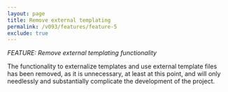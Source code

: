 ```yaml
---
layout: page
title: Remove external templating
permalink: /v093/features/feature-5
exclude: true
---
```

_FEATURE: Remove external templating functionality_

The functionality to externalize templates and use external template files has been removed, as it is unnecessary, at least at this point, and will only needlessly and substantially complicate the development of the project.
